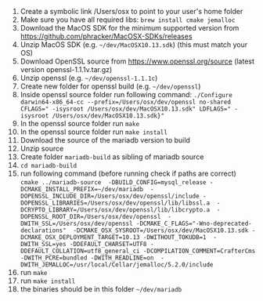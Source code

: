 1. Create a symbolic link /Users/osx to point to your user's home folder
2. Make sure you have all required libs: ``brew install cmake jemalloc``
3. Download the MacOS SDK for the minimum supported version from https://github.com/phracker/MacOSX-SDKs/releases
4. Unzip MacOS SDK (e.g. `~/dev/MacOSX10.13.sdk`) (this must match your OS)
5. Download OpenSSL source from  https://www.openssl.org/source (latest version openssl-1.1.1v.tar.gz)
6. Unzip openssl (e.g. `~/dev/openssl-1.1.1c`)
7. Create new folder for openssl build (e.g. `~/dev/openssl`)
8. Inside openssl source folder run following command:
    `./Configure darwin64-x86_64-cc --prefix=/Users/osx/dev/openssl no-shared CFLAGS=" -isysroot /Users/osx/dev/MacOSX10.13.sdk" LDFLAGS=" -isysroot /Users/osx/dev/MacOSX10.13.sdk}"`
9. In the openssl source folder run `make`
10. In the openssl source folder run `make install`
11. Download the source of the mariadb version to build
12. Unzip source
13. Create folder `mariadb-build` as sibling of mariadb source
14. `cd mariadb-build`
15. run following command (before running check if paths are correct) 
`cmake ../mariadb-source 
-DBUILD_CONFIG=mysql_release -DCMAKE_INSTALL_PREFIX=~/dev/mariadb 
-DOPENSSL_INCLUDE_DIR=/Users/osx/dev/openssl/include -DOPENSSL_LIBRARIES=/Users/osx/dev/openssl/lib/libssl.a 
-DCRYPTO_LIBRARY=/Users/osx/dev/openssl/lib/libcrypto.a  -DOPENSSL_ROOT_DIR=/Users/osx/dev/openssl 
-DWITH_SSL=/Users/osx/dev/openssl -DCMAKE_C_FLAGS="-Wno-deprecated-declarations" 
-DCMAKE_OSX_SYSROOT=/Users/osx/dev/MacOSX10.13.sdk -DCMAKE_OSX_DEPLOYMENT_TARGET=10.13 -DWITHOUT_TOKUDB=1 
-DWITH_SSL=yes -DDEFAULT_CHARSET=UTF8 -DDEFAULT_COLLATION=utf8_general_ci -DCOMPILATION_COMMENT=CrafterCms  
-DWITH_PCRE=bundled -DWITH_READLINE=on  -DWITH_JEMALLOC=/usr/local/Cellar/jemalloc/5.2.0/include`
16. run `make`
17. run `make install`
18. the binaries should be in this folder `~/dev/mariadb`
